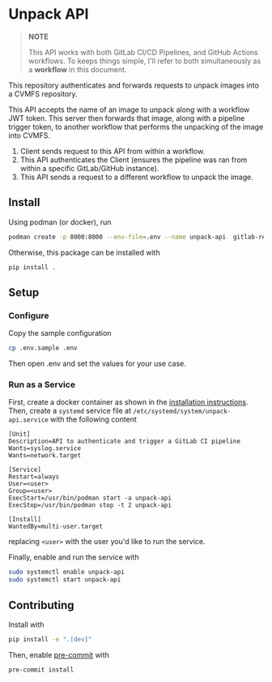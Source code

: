 # Unpack API

> **NOTE**
>
> This API works with both GitLab CI/CD Pipelines, and GitHub Actions workflows.
> To keeps things simple, I'll refer to both simultaneously as a **workflow** in this document.

This repository authenticates and forwards requests to unpack images into a CVMFS repository.

This API accepts the name of an image to unpack along with a workflow JWT token.
This server then forwards that image, along with a pipeline trigger token, to another workflow that performs the unpacking of the image into CVMFS.

1. Client sends request to this API from within a workflow.
1. This API authenticates the Client (ensures the pipeline was ran from within a specific GitLab/GitHub instance).
1. This API sends a request to a different workflow to unpack the image.

## Install

Using podman (or docker), run

```bash
podman create -p 8000:8000 --env-file=.env --name unpack-api  gitlab-registry.cern.ch/mfatouro/unpack-to-cvmfs/unpack-api:latest
```

Otherwise, this package can be installed with

```bash
pip install .
```

## Setup

### Configure

Copy the sample configuration

```bash
cp .env.sample .env
```

Then open .env and set the values for your use case.

### Run as a Service

First, create a docker container as shown in the [installation instructions](#install).
Then, create a `systemd` service file at `/etc/systemd/system/unpack-api.service` with the following content

```systemd
[Unit]
Description=API to authenticate and trigger a GitLab CI pipeline
Wants=syslog.service
Wants=network.target

[Service]
Restart=always
User=<user>
Group=<user>
ExecStart=/usr/bin/podman start -a unpack-api
ExecStop=/usr/bin/podman stop -t 2 unpack-api

[Install]
WantedBy=multi-user.target
```

replacing `<user>` with the user you'd like to run the service.

Finally, enable and run the service with

```bash
sudo systemctl enable unpack-api
sudo systemctl start unpack-api
```

## Contributing

Install with

```bash
pip install -e ".[dev]"
```

Then, enable [pre-commit](https://pre-commit.com/) with

```bash
pre-commit install
```
